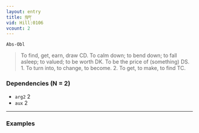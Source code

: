 ```yaml
---
layout: entry
title: ཁུག་
vid: Hill:0106
vcount: 2
---
```

`Abs-Obl`
> To find, get, earn, draw CD\.
To calm down; to bend down; to fall asleep; to valued; to be worth DK\.
To be the price of (something) DS\.
 1\.
 To turn into, to change, to become\.
 2\.
 To get, to make, to find TC\.

### Dependencies (N = 2)
* `arg2` 2
* `aux` 2

---

### Examples



